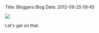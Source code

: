 Title: Bloggers Blog
Date: 2012-09-25 09:45

[![](http://static.monkinetic.com/files//real_bloggers-20120925-151155.png)](https://twitter.com/anildash/status/250627458481659904)

Let's get on that.